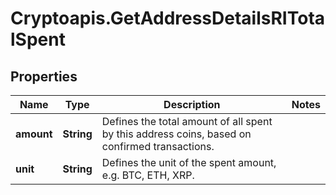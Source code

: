 # Cryptoapis.GetAddressDetailsRITotalSpent

## Properties

Name | Type | Description | Notes
------------ | ------------- | ------------- | -------------
**amount** | **String** | Defines the total amount of all spent by this address coins, based on confirmed transactions. | 
**unit** | **String** | Defines the unit of the spent amount, e.g. BTC, ETH, XRP. | 


